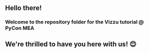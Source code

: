 ## Hello there!
### Welcome to the repository folder for the Vizzu tutorial @ PyCon MEA
## We're thrilled to have you here with us! :blush:
